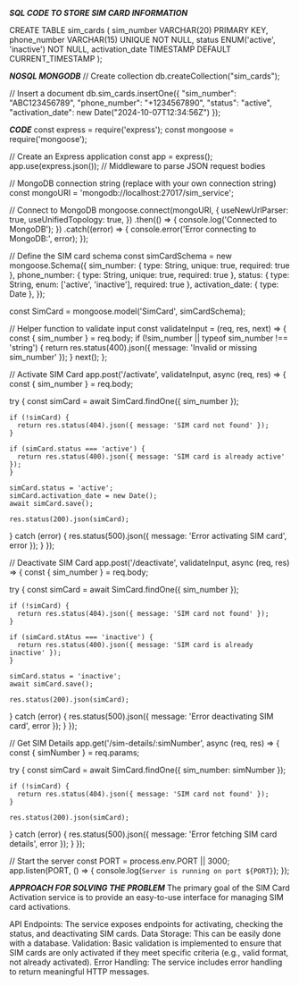 ***SQL CODE TO STORE SIM CARD INFORMATION*** 

CREATE TABLE sim_cards (
    sim_number VARCHAR(20) PRIMARY KEY,
    phone_number VARCHAR(15) UNIQUE NOT NULL,
    status ENUM('active', 'inactive') NOT NULL,
    activation_date TIMESTAMP DEFAULT CURRENT_TIMESTAMP
);



***NOSQL MONGODB***
// Create collection
db.createCollection("sim_cards");

// Insert a document
db.sim_cards.insertOne({
  "sim_number": "ABC123456789",
  "phone_number": "+1234567890",
  "status": "active",
  "activation_date": new Date("2024-10-07T12:34:56Z")
});



***CODE***
const express = require('express');
const mongoose = require('mongoose');

// Create an Express application
const app = express();
app.use(express.json()); // Middleware to parse JSON request bodies

// MongoDB connection string (replace with your own connection string)
const mongoURI = 'mongodb://localhost:27017/sim_service';

// Connect to MongoDB
mongoose.connect(mongoURI, {
  useNewUrlParser: true,
  useUnifiedTopology: true,
})
.then(() => {
  console.log('Connected to MongoDB');
})
.catch((error) => {
  console.error('Error connecting to MongoDB:', error);
});

// Define the SIM card schema
const simCardSchema = new mongoose.Schema({
  sim_number: { type: String, unique: true, required: true },
  phone_number: { type: String, unique: true, required: true },
  status: { type: String, enum: ['active', 'inactive'], required: true },
  activation_date: { type: Date },
});

const SimCard = mongoose.model('SimCard', simCardSchema);

// Helper function to validate input
const validateInput = (req, res, next) => {
  const { sim_number } = req.body;
  if (!sim_number || typeof sim_number !== 'string') {
    return res.status(400).json({ message: 'Invalid or missing sim_number' });
  }
  next();
};

// Activate SIM Card
app.post('/activate', validateInput, async (req, res) => {
  const { sim_number } = req.body;

  try {
    const simCard = await SimCard.findOne({ sim_number });

    if (!simCard) {
      return res.status(404).json({ message: 'SIM card not found' });
    }

    if (simCard.status === 'active') {
      return res.status(400).json({ message: 'SIM card is already active' });
    }

    simCard.status = 'active';
    simCard.activation_date = new Date();
    await simCard.save();

    res.status(200).json(simCard);
  } catch (error) {
    res.status(500).json({ message: 'Error activating SIM card', error });
  }
});

// Deactivate SIM Card
app.post('/deactivate', validateInput, async (req, res) => {
  const { sim_number } = req.body;

  try {
    const simCard = await SimCard.findOne({ sim_number });

    if (!simCard) {
      return res.status(404).json({ message: 'SIM card not found' });
    }

    if (simCard.stAtus === 'inactive') {
      return res.status(400).json({ message: 'SIM card is already inactive' });
    }

    simCard.status = 'inactive';
    await simCard.save();

    res.status(200).json(simCard);
  } catch (error) {
    res.status(500).json({ message: 'Error deactivating SIM card', error });
  }
});

// Get SIM Details
app.get('/sim-details/:simNumber', async (req, res) => {
  const { simNumber } = req.params;

  try {
    const simCard = await SimCard.findOne({ sim_number: simNumber });

    if (!simCard) {
      return res.status(404).json({ message: 'SIM card not found' });
    }

    res.status(200).json(simCard);
  } catch (error) {
    res.status(500).json({ message: 'Error fetching SIM card details', error });
  }
});

// Start the server
const PORT = process.env.PORT || 3000;
app.listen(PORT, () => {
  console.log(`Server is running on port ${PORT}`);
});



***APPROACH FOR SOLVING THE PROBLEM*** 
The primary goal of the SIM Card Activation service is to provide an easy-to-use interface for managing SIM card activations. 

API Endpoints: The service exposes endpoints for activating, checking the status, and deactivating SIM cards.
Data Storage: This can be easily done with a database.
Validation: Basic validation is implemented to ensure that SIM cards are only activated if they meet specific criteria (e.g., valid format, not already activated).
Error Handling: The service includes error handling to return meaningful HTTP messages.
